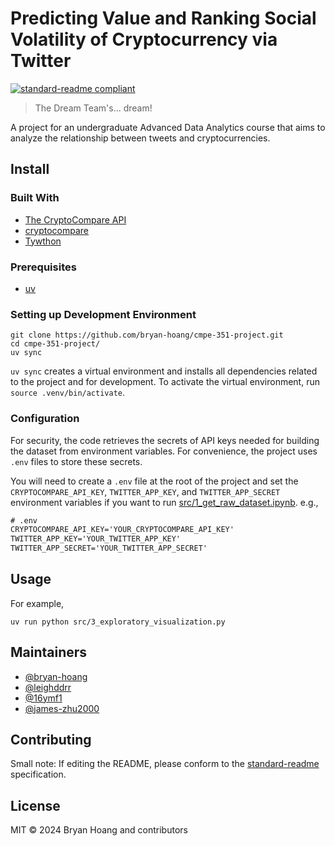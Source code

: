 # Predicting Value and Ranking Social Volatility of Cryptocurrency via Twitter

[![standard-readme compliant](https://img.shields.io/badge/standard--readme-OK-green.svg?style=flat-square)](https://github.com/RichardLitt/standard-readme)

> The Dream Team's... dream!

A project for an undergraduate Advanced Data Analytics course that aims to
analyze the relationship between tweets and cryptocurrencies.

## Install

### Built With

- [The CryptoCompare API](https://min-api.cryptocompare.com/)
- [cryptocompare](https://github.com/lagerfeuer/cryptocompare#readme)
- [Tywthon](https://github.com/ryanmcgrath/twython#readme)

### Prerequisites

- [uv](https://docs.astral.sh/uv/getting-started/installation/)

### Setting up Development Environment

```console
git clone https://github.com/bryan-hoang/cmpe-351-project.git
cd cmpe-351-project/
uv sync
```

`uv sync` creates a virtual environment and installs all dependencies related to
the project and for development. To activate the virtual environment, run
`source .venv/bin/activate`.

### Configuration

For security, the code retrieves the secrets of API keys needed for building the
dataset from environment variables. For convenience, the project uses `.env`
files to store these secrets.

You will need to create a `.env` file at the root of the project and set the
`CRYPTOCOMPARE_API_KEY`, `TWITTER_APP_KEY`, and `TWITTER_APP_SECRET` environment
variables if you want to run
[src/1_get_raw_dataset.ipynb](src/1_get_raw_dataset.ipynb). e.g.,

```txt
# .env
CRYPTOCOMPARE_API_KEY='YOUR_CRYPTOCOMPARE_API_KEY'
TWITTER_APP_KEY='YOUR_TWITTER_APP_KEY'
TWITTER_APP_SECRET='YOUR_TWITTER_APP_SECRET'
```

## Usage

For example,

```console
uv run python src/3_exploratory_visualization.py
```

## Maintainers

- [@bryan-hoang](https://github.com/bryan-hoang)
- [@leighddrr](https://github.com/leighddrr)
- [@16ymf1](https://github.com/16ymf1)
- [@james-zhu2000](https://github.com/james-zhu2000)

## Contributing

Small note: If editing the README, please conform to the
[standard-readme](https://github.com/RichardLitt/standard-readme) specification.

## License

MIT © 2024 Bryan Hoang and contributors
